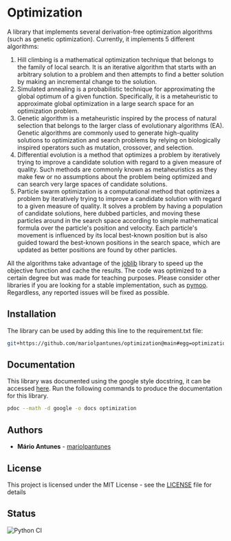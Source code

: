 # Optimization

A library that implements several derivation-free optimization algorithms (such as genetic optimization).
Currently, it implements 5 different algorithms:
1. Hill climbing is a mathematical optimization technique that belongs to the family of local search. It is an iterative algorithm that starts with an arbitrary solution to a problem and then attempts to find a better solution by making an incremental change to the solution.
2. Simulated annealing is a probabilistic technique for approximating the global optimum of a given function. Specifically, it is a metaheuristic to approximate global optimization in a large search space for an optimization problem.
3. Genetic algorithm is a metaheuristic inspired by the process of natural selection that belongs to the larger class of evolutionary algorithms (EA). Genetic algorithms are commonly used to generate high-quality solutions to optimization and search problems by relying on biologically inspired operators such as mutation, crossover, and selection.
4. Differential evolution is a method that optimizes a problem by iteratively trying to improve a candidate solution with regard to a given measure of quality. Such methods are commonly known as metaheuristics as they make few or no assumptions about the problem being optimized and can search very large spaces of candidate solutions.
5. Particle swarm optimization is a computational method that optimizes a problem by iteratively trying to improve a candidate solution with regard to a given measure of quality. It solves a problem by having a population of candidate solutions, here dubbed particles, and moving these particles around in the search space according to simple mathematical formula over the particle's position and velocity. Each particle's movement is influenced by its local best-known position but is also guided toward the best-known positions in the search space, which are updated as better positions are found by other particles.

All the algorithms take advantage of the [joblib](https://joblib.readthedocs.io/en/latest/) library to speed up the objective function and cache the results.
The code was optimized to a certain degree but was made for teaching purposes.
Please consider other libraries if you are looking for a stable implementation, such as [pymoo](https://pymoo.org/).
Regardless, any reported issues will be fixed as possible.

## Installation
The library can be used by adding this line to the requirement.txt file:

```bash
git+https://github.com/mariolpantunes/optimization@main#egg=optimization
```

## Documentation
This library was documented using the google style docstring, it can be accessed [here](https://mariolpantunes.github.io/optimization/). Run the following commands to produce the documentation for this library.

```bash
pdoc --math -d google -o docs optimization
```

## Authors

* **Mário Antunes** - [mariolpantunes](https://github.com/mariolpantunes)

## License

This project is licensed under the MIT License - see the [LICENSE](LICENSE) file for details

## Status

![Python CI](https://github.com/mariolpantunes/optimization/workflows/Python%20CI/badge.svg)
